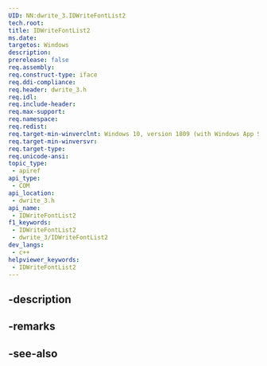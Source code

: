 ```yaml
---
UID: NN:dwrite_3.IDWriteFontList2
tech.root: 
title: IDWriteFontList2
ms.date: 
targetos: Windows
description: 
prerelease: false
req.assembly: 
req.construct-type: iface
req.ddi-compliance: 
req.header: dwrite_3.h
req.idl: 
req.include-header: 
req.max-support: 
req.namespace: 
req.redist: 
req.target-min-winverclnt: Windows 10, version 1809 (with Windows App SDK 0.5 or later)
req.target-min-winversvr: 
req.target-type: 
req.unicode-ansi: 
topic_type:
 - apiref
api_type:
 - COM
api_location:
 - dwrite_3.h
api_name:
 - IDWriteFontList2
f1_keywords:
 - IDWriteFontList2
 - dwrite_3/IDWriteFontList2
dev_langs:
 - c++
helpviewer_keywords:
 - IDWriteFontList2
---
```


## -description

## -remarks

## -see-also

